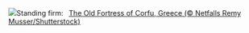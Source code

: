 ![](https://www.bing.com/th?id=OHR.OldFortress_EN-US3033490074_UHD.jpg&w=1000)Standing firm:&nbsp;&ensp;[The Old Fortress of Corfu, Greece (© Netfalls Remy Musser/Shutterstock)](https://www.bing.com/th?id=OHR.OldFortress_EN-US3033490074_UHD.jpg)
<br><br/>
